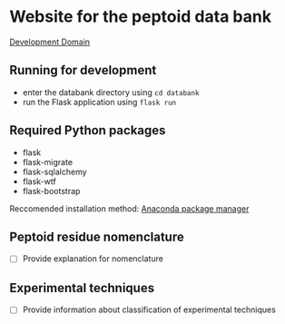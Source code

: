 # Website for the peptoid data bank
[Development Domain](ethan-dev.tech)
## Running for development

- enter the databank directory using `cd databank`
- run the Flask application using `flask run`

## Required Python packages
- flask
- flask-migrate
- flask-sqlalchemy
- flask-wtf
- flask-bootstrap

Reccomended installation method: [Anaconda package manager](https://www.anaconda.com/products/individual)

## Peptoid residue nomenclature

- [ ] Provide explanation for nomenclature

## Experimental techniques

- [ ] Provide information about classification of experimental techniques

